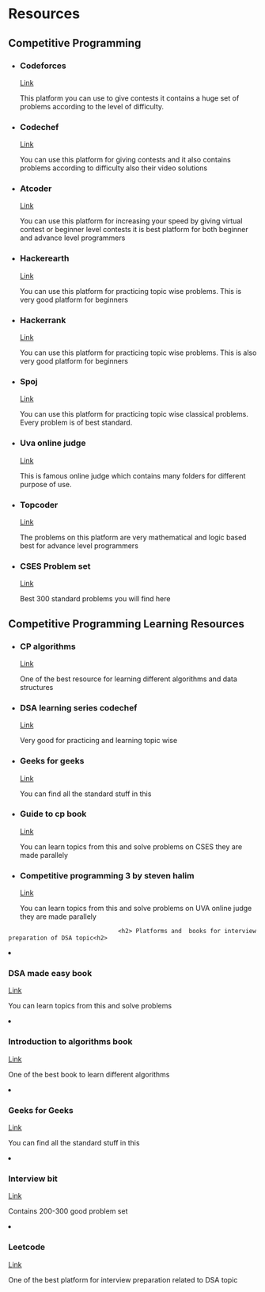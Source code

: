 <html>
  <head></head>
<body>
<h1 style="text-align="center"; color="Red"">Resources</h1> 
<h2 style="text-align="center"; color="Green"">Competitive Programming  </h2>
<ul>                                                   
<li>
  <h3>Codeforces</h3>
  <a href="https://codeforces.com/">Link</a>
  <p>This platform you can use to give contests it contains a huge set of problems according to the level of difficulty.</p>
</li>
<li>
  <h3>Codechef</h3>
  <a href="https://www.codechef.com/">Link</a>
  <p>You can use this platform for giving contests and it also contains problems according to difficulty also their video solutions</p>
</li>
<li>
 <h3>Atcoder</h3>
 <a href="https://atcoder.jp/">Link</a>
<p>You can use this platform for increasing your speed by giving virtual contest or beginner level contests it is best platform for both beginner and advance level programmers</p>
</li>
<li>
<h3>Hackerearth</h3>
<a href="https://www.hackerearth.com/practice/">Link</a>
<p>You can use this platform for practicing topic wise problems. This is very good platform for beginners</p>
</li>
<li>
<h3>Hackerrank</h3>
<a href="https://www.hackerrank.com/dashboard">Link</a>
<p>You can use this platform for practicing topic wise problems. This is also very good platform for beginners</p>
  </li>

<li>
<h3>Spoj</h3>
<a href="https://www.spoj.com/problems/tags">Link</a>
<p>You can use this platform for practicing topic wise classical problems. Every problem is of best standard.</p>
<li>
<h3>Uva online judge</h3>
<a href="https://onlinejudge.org/">Link</a>
  <p>This is famous online judge which contains many folders for different purpose of use.</p>
  </li>
<li>
<h3>Topcoder</h3>
<a href="https://www.topcoder.com/thrive/tracks?track=Competitive%20Programming">Link</a>
<p>The problems on this platform are very mathematical and logic based best for advance level programmers<p>
</li>
<li>
<h3>CSES Problem set</h3>
<a href="https://cses.fi/problemset/">Link</a>
<p>Best 300 standard problems you will find here</p>
  </li>
</ul>

  <h2>Competitive Programming Learning Resources</h2>
<ul>
<li>
<h3>CP algorithms</h3>
<a href="https://cp-algorithms.com/">Link</a>
<p>One of the best resource for learning different algorithms and data structures</p>
  </li>

<li>
<h3>DSA learning series codechef</h3>
<a href="https://www.codechef.com/LEARNDSA/?itm_medium=navmenu&itm_campaign=learndsa">Link</a>
<p>Very good for practicing and learning topic wise </p>
  </li>

<li>
<h3>Geeks for geeks</h3>
<a href="https://www.geeksforgeeks.org/">Link</a>
<p>You can find all the standard stuff in this</p>
  </li>

<li>
<h3>Guide to cp book</h3>
<a href="https://duoblogger.github.io/assets/pdf/memonvyftw/guide-t-cp.pdf">Link</a>
<p>You can learn topics from this and solve problems on CSES they are made parallely</p>
  </li>
<li>
<h3>Competitive programming 3 by steven halim</h3>
<a href="https://www.amazon.com/Competitive-Programming-3rd-Steven-Halim/dp/B00FG8MNN8">Link</a>
<p>You can learn topics from this and solve problems on UVA online judge they are made parallely</p>
  </li>
</ul>


                                   <h2> Platforms and  books for interview  preparation of DSA topic<h2>
<li>
<h3>DSA made easy book</h3>
<a href="https://www.amazon.in/Data-Structures-Algorithms-Made-Easy/dp/819324527X">Link</a>
<p>You can learn topics from this and solve problems</p>
  </li>

<li>
<h3>Introduction to algorithms book</h3>
<a href="https://www.amazon.com/Introduction-Algorithms-3rd-MIT-Press/dp/0262033844">Link</a>
<p>One of the best book to learn different algorithms</p>
  </li>

<li>
<h3>Geeks for Geeks</h3>
<a href="https://www.geeksforgeeks.org/">Link</a>
<p>You can find all the standard stuff in this</p>
  </li>
<li>
<h3>Interview bit</h3>
<a href="https://www.interviewbit.com/">Link</a>
<p>Contains 200-300 good problem set</p>
  </li>

<li>
<h3>Leetcode</h3>
<a href="https://leetcode.com/">Link</a>
<p>One of the best platform for interview preparation related to DSA topic</p>
  </li>
  </ul>
</body>

</html>


